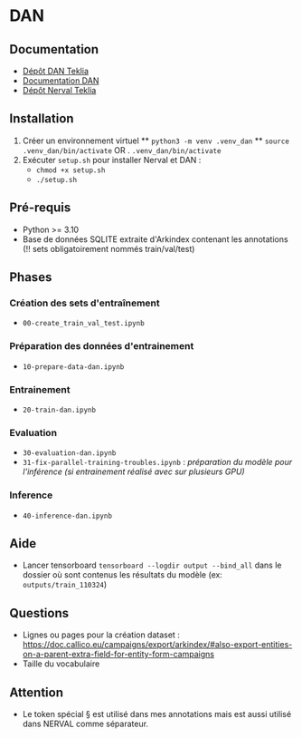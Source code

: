 # DAN

## Documentation
* [Dépôt DAN Teklia](https://gitlab.teklia.com/atr/dan)
* [Documentation DAN](https://atr.pages.teklia.com/dan/)
* [Dépôt Nerval Teklia](https://gitlab.teklia.com/ner/nerval)

## Installation
1. Créer un environnement virtuel
** ```python3 -m venv .venv_dan```
** ```source .venv_dan/bin/activate``` OR . ```.venv_dan/bin/activate```
2. Exécuter ```setup.sh``` pour installer Nerval et DAN :
    * ```chmod +x setup.sh```
    * ```./setup.sh```

## Pré-requis
* Python >= 3.10
* Base de données SQLITE extraite d'Arkindex contenant les annotations (!! sets obligatoirement nommés train/val/test)

## Phases
### Création des sets d'entraînement
* ```00-create_train_val_test.ipynb```
### Préparation des données d'entrainement
* ```10-prepare-data-dan.ipynb```
### Entrainement
* ```20-train-dan.ipynb```
### Evaluation 
* ```30-evaluation-dan.ipynb```
* ```31-fix-parallel-training-troubles.ipynb``` : *préparation du modèle pour l'inférence (si entrainement réalisé avec sur plusieurs GPU)*
### Inference
* ```40-inference-dan.ipynb```

## Aide
* Lancer tensorboard ```tensorboard --logdir output --bind_all``` dans le dossier où sont contenus les résultats du modèle (ex: ```outputs/train_110324```)

## Questions
- Lignes ou pages pour la création dataset : https://doc.callico.eu/campaigns/export/arkindex/#also-export-entities-on-a-parent-extra-field-for-entity-form-campaigns
- Taille du vocabulaire 

## Attention
* Le token spécial § est utilisé dans mes annotations mais est aussi utilisé dans NERVAL comme séparateur.